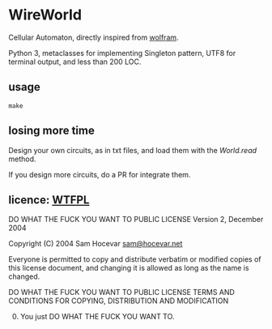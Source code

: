 # WireWorld
Cellular Automaton, directly inspired from [wolfram](http://mathworld.wolfram.com/WireWorld.html).

Python 3, metaclasses for implementing Singleton pattern, UTF8 for terminal output, and less than 200 LOC.


## usage

    make

## losing more time
Design your own circuits, as in txt files, and load them with the *World.read* method.

If you design more circuits, do a PR for integrate them.


## licence: [WTFPL](http://www.wtfpl.net/about/)

DO WHAT THE FUCK YOU WANT TO PUBLIC LICENSE
Version 2, December 2004

Copyright (C) 2004 Sam Hocevar <sam@hocevar.net>

Everyone is permitted to copy and distribute verbatim or modified
copies of this license document, and changing it is allowed as long
as the name is changed.

DO WHAT THE FUCK YOU WANT TO PUBLIC LICENSE
TERMS AND CONDITIONS FOR COPYING, DISTRIBUTION AND MODIFICATION

0. You just DO WHAT THE FUCK YOU WANT TO.
